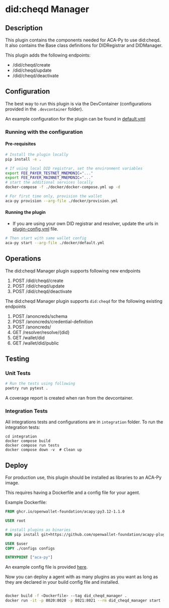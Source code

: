 # did:cheqd Manager

## Description

This plugin contains the components needed for ACA-Py to use did:cheqd. It also contains the Base class definitions for DIDRegistrar and DIDManager. 

This plugin adds the following endpoints:

- /did/cheqd/create
- /did/cheqd/update
- /did/cheqd/deactivate

## Configuration

The best way to run this plugin is via the DevContainer (configurations provided in the `.devcontainer` folder).

An example configuration for the plugin can be found in [default.yml](./docker/default.yml)

### Running with the configuration

#### Pre-requisites
```bash
# Install the plugin locally
pip install -e .

# If using local DID registrar, set the environment variables
export FEE_PAYER_TESTNET_MNEMONIC="..."
export FEE_PAYER_MAINNET_MNEMONIC="..."
# start the additional services locally
docker-compose -f ./docker/docker-compose.yml up -d

# For first time only, provision the wallet
aca-py provision --arg-file ./docker/provision.yml
```

#### Running the plugin

- If you are using your own DID registrar and resolver, update the urls in [plugin-config.yml](./docker/plugin-config.yml) file.
```bash
# Then start with same wallet config
aca-py start --arg-file ./docker/default.yml
```

## Operations 

The did:cheqd Manager plugin supports following new endpoints

1. POST /did/cheqd/create
1. POST /did/cheqd/update
1. POST /did/cheqd/deactivate

The did:cheqd Manager plugin supports `did:cheqd` for the following existing endpoints
1. POST /anoncreds/schema
1. POST /anoncreds/credential-definition
1. POST /anoncreds/<tbc>
1. GET /resolver/resolve/{did}
1. GET /wallet/did
1. GET /wallet/did/public

## Testing

### Unit Tests

```bash
# Run the tests using following
poetry run pytest .
```
A coverage report is created when ran from the devcontainer. 

### Integration Tests

All integrations tests and configurations are in `integration` folder.
To run the integration tests:

```shell
cd integration
docker compose build
docker compose run tests
docker compose down -v  # Clean up
```

## Deploy

For production use, this plugin should be installed as libraries to an ACA-Py image.

This requires having a Dockerfile and a config file for your agent.

Example Dockerfile:

```Dockerfile
FROM ghcr.io/openwallet-foundation/acapy:py3.12-1.1.0

USER root

# install plugins as binaries
RUN pip install git+https://github.com/openwallet-foundation/acapy-plugins@main#subdirectory=did_cheqd_manager

USER $user
COPY ./configs configs

ENTRYPOINT ["aca-py"]

```

An example config file is provided [here](./docker/default.yml).

Now you can deploy a agent with as many plugins as you want as long as they are declared in your build config file and installed.

``` bash

docker build -f <Dockerfile> --tag did_cheqd_manager .
docker run -it -p 8020:8020 -p 8021:8021 --rm did_cheqd_manager start --arg-file=<config-file> -->

```
